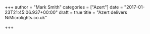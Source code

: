 +++
author = "Mark Smith"
categories = ["Azert"]
date = "2017-01-23T21:45:06.937+00:00"
draft = true
title = "Azert delivers NiMicrolights.co.uk"

+++
